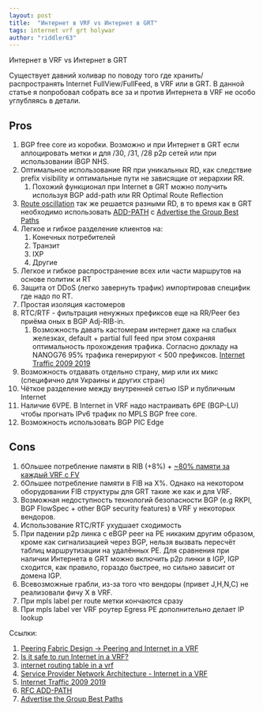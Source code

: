 ```yaml
---
layout: post
title:  "Интернет в VRF vs Интернет в GRT"
tags: internet vrf grt holywar
author: "riddler63"
---
```


Интернет в VRF vs Интернет в GRT

Существует давний холивар по поводу того где хранить/распространять Internet FullView/FullFeed, в VRF или в GRT. В данной статье я попробовал собрать все за и против Интернета в VRF не особо углубляясь в детали.

## Pros

1. BGP free core из коробки. Возможно и при Интернет в GRT если аллоцировать метки и для /30, /31,  /28 p2p сетей или при использовании iBGP NHS.
2. Оптимальное использование RR при уникальных RD, как следствие prefix visibility и оптимальные пути не зависящие от иерархии RR.
   1. Похожий функционал при Internet в GRT можно получить используя BGP add-path или RR Optimal Route Reflection
3. [Route oscillation](https://tools.ietf.org/html/rfc3345) так же решается разными RD, в то время как в GRT необходимо использовать [ADD-PATH](https://tools.ietf.org/html/rfc7911) c [Advertise the Group Best Paths]( (https://tools.ietf.org/html/rfc7964#section-4))
4. Легкое и гибкое разделение клиентов на:
    1. Конечных потребителей
    2. Транзит
    3. IXP
    4. Другие
5. Легкое и гибкое распространение всех или части маршрутов на основе политик и RT
6. Защита от DDoS (легко завернуть трафик) импортировав специфик где надо по RT.
7. Простая изоляция кастомеров
8. RTC/RTF - фильтрация ненужных префиксов еще на RR/Peer без приёма оных в BGP Adj-RIB-in.
   1. Возможность давать кастомерам интернет даже на слабых железках, default + partial full feed при этом сохраняя оптимальность прохождения трафика. Согласно докладу на NANOG76 95% трафика генерируют < 500 префиксов. [Internet Traffic 2009 2019](https://www.youtube.com/watch?v=jGnVcCQUCdk&feature=youtu.be)
9. Возможность отдавать отдельно страну, мир или их микс (специфично для Украины и других стран)
10. Чёткое разделение между внутренней сетью ISP и публичным Internet
11. Наличие 6VPE. В Internet in VRF надо настраивать 6PE (BGP-LU) чтобы прогнать IPv6 трафик по MPLS BGP free core.
12. Возможность использовать BGP PIC Edge  

## Cons

1. бОльшее потребление памяти в RIB (+8%) + [~80% памяти за каждый VRF с FV](https://blog.ipspace.net/2012/07/is-it-safe-to-run-internet-in-vrf.html)
2. бОльшее потребление памяти в FIB на X%. Однако на некотором оборудовании FIB структуры для GRT такие же как и для VRF.
3. Возможная недоступность технологий безопасности BGP (e.g RKPI, BGP FlowSpec + other BGP security features) в VRF у некоторых вендоров.
4. Использование RTC/RTF ухудшает сходимость
5. При падении p2p линка c eBGP peer на PE никаким другим образом, кроме как сигнализацией через BGP, нельзя вызвать пересчёт таблиц маршрутизации на удалённых PE. Для сравнения при наличии Интернета в GRT можно включить p2p линки в IGP, IGP сходится, как правило, гораздо быстрее, но сильно зависит от домена IGP.
6. Всевозможные грабли, из-за того что вендоры (привет J,H,N,C) не реализовали фичу X в VRF.
7. При mpls label per route метки кончаются сразу
8. При mpls label ver VRF роутер Egress PE дополнительно делает IP lookup

Ссылки:

1. [Peering Fabric Design -> Peering and Internet in a VRF](https://xrdocs.io/design/blogs/latest-peering-fabric-hld#security)
2. [Is it safe to run Internet in a VRF?](https://blog.ipspace.net/2012/07/is-it-safe-to-run-internet-in-vrf.html)
3. [internet routing table in a vrf](https://seclists.org/nanog/2013/Mar/154)
4. [Service Provider Network Architecture - Internet in a VRF](https://www.reddit.com/r/networking/comments/5j8vg8/service_provider_network_architecture_internet_in/)
5. [Internet Traffic 2009 2019](https://www.youtube.com/watch?v=jGnVcCQUCdk&feature=youtu.be)
6. [RFC ADD-PATH](https://tools.ietf.org/html/rfc7911)
7. [Advertise the Group Best Paths]( (https://tools.ietf.org/html/rfc7964#section-4))